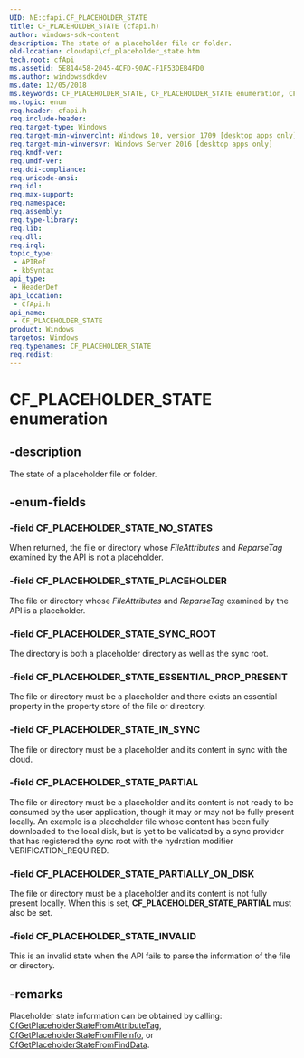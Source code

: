 ```yaml
---
UID: NE:cfapi.CF_PLACEHOLDER_STATE
title: CF_PLACEHOLDER_STATE (cfapi.h)
author: windows-sdk-content
description: The state of a placeholder file or folder.
old-location: cloudapi\cf_placeholder_state.htm
tech.root: cfApi
ms.assetid: 5E814458-2045-4CFD-90AC-F1F53DEB4FD0
ms.author: windowssdkdev
ms.date: 12/05/2018
ms.keywords: CF_PLACEHOLDER_STATE, CF_PLACEHOLDER_STATE enumeration, CF_PLACEHOLDER_STATE_ESSENTIAL_PROP_PRESENT, CF_PLACEHOLDER_STATE_INVALID, CF_PLACEHOLDER_STATE_IN_SYNC, CF_PLACEHOLDER_STATE_NO_STATES, CF_PLACEHOLDER_STATE_PARTIAL, CF_PLACEHOLDER_STATE_PARTIALLY_ON_DISK, CF_PLACEHOLDER_STATE_PLACEHOLDER, CF_PLACEHOLDER_STATE_SYNC_ROOT, cfapi/CF_PLACEHOLDER_STATE, cfapi/CF_PLACEHOLDER_STATE_ESSENTIAL_PROP_PRESENT, cfapi/CF_PLACEHOLDER_STATE_INVALID, cfapi/CF_PLACEHOLDER_STATE_IN_SYNC, cfapi/CF_PLACEHOLDER_STATE_NO_STATES, cfapi/CF_PLACEHOLDER_STATE_PARTIAL, cfapi/CF_PLACEHOLDER_STATE_PARTIALLY_ON_DISK, cfapi/CF_PLACEHOLDER_STATE_PLACEHOLDER, cfapi/CF_PLACEHOLDER_STATE_SYNC_ROOT, cloudApi.cf_placeholder_state
ms.topic: enum
req.header: cfapi.h
req.include-header: 
req.target-type: Windows
req.target-min-winverclnt: Windows 10, version 1709 [desktop apps only]
req.target-min-winversvr: Windows Server 2016 [desktop apps only]
req.kmdf-ver: 
req.umdf-ver: 
req.ddi-compliance: 
req.unicode-ansi: 
req.idl: 
req.max-support: 
req.namespace: 
req.assembly: 
req.type-library: 
req.lib: 
req.dll: 
req.irql: 
topic_type:
 - APIRef
 - kbSyntax
api_type:
 - HeaderDef
api_location:
 - CfApi.h
api_name:
 - CF_PLACEHOLDER_STATE
product: Windows
targetos: Windows
req.typenames: CF_PLACEHOLDER_STATE
req.redist: 
---
```


# CF_PLACEHOLDER_STATE enumeration


## -description


The state of a placeholder file or folder.


## -enum-fields




### -field CF_PLACEHOLDER_STATE_NO_STATES

When returned, the file or directory whose <i>FileAttributes</i> and <i>ReparseTag</i> examined by the API is not a placeholder.


### -field CF_PLACEHOLDER_STATE_PLACEHOLDER

The file or directory whose <i>FileAttributes</i> and <i>ReparseTag</i> examined by the API is a placeholder.


### -field CF_PLACEHOLDER_STATE_SYNC_ROOT

The directory is both a placeholder directory as well as the sync root.


### -field CF_PLACEHOLDER_STATE_ESSENTIAL_PROP_PRESENT

The file or directory must be a placeholder and there exists an essential property in the property store of the file or directory.


### -field CF_PLACEHOLDER_STATE_IN_SYNC

The file or directory must be a placeholder and its content in sync with the cloud.


### -field CF_PLACEHOLDER_STATE_PARTIAL

The file or directory must be a placeholder and its content is not ready to be consumed by the user application, though it may or may not be fully present locally. An example is a placeholder file whose content has been fully downloaded to the local disk, but is yet to be validated by a sync provider that has registered the sync root with the hydration modifier VERIFICATION_REQUIRED.


### -field CF_PLACEHOLDER_STATE_PARTIALLY_ON_DISK

The file or directory must be a placeholder and its content is not fully present locally. When this is set, <b>CF_PLACEHOLDER_STATE_PARTIAL</b> must also be set.


### -field CF_PLACEHOLDER_STATE_INVALID

This is an invalid state when the API fails to parse the information of the file or directory.


## -remarks



Placeholder state information can be obtained by calling: <a href="https://msdn.microsoft.com/D7B4FB60-3388-489F-9F55-153B53BBDA9F">CfGetPlaceholderStateFromAttributeTag</a>, <a href="https://msdn.microsoft.com/33DB8FAC-D2C9-4BBB-8505-1D9A680EA2BF">CfGetPlaceholderStateFromFileInfo</a>, or <a href="https://msdn.microsoft.com/1A8104BC-E9D1-4846-B91F-4CBEDB1FC542">CfGetPlaceholderStateFromFindData</a>.



